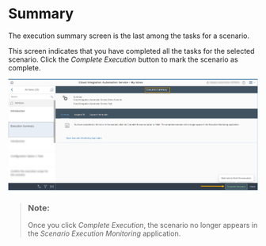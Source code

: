 <!-- loio71f9a649ed06412ca960dac09359d64c -->

# Summary

The execution summary screen is the last among the tasks for a scenario.

This screen indicates that you have completed all the tasks for the selected scenario. Click the *Complete Execution* button to mark the scenario as complete.

![](images/Final_Summary_screen_49228bb.png)

> ### Note:  
> Once you click *Complete Execution*, the scenario no longer appears in the *Scenario Execution Monitoring* application.

